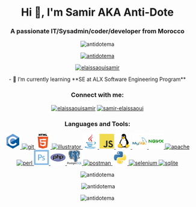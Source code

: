 <h1 style="text-align:center">Hi 👋, I&#39;m Samir AKA Anti-Dote</h1>

<h3 style="text-align:center">A passionate IT/Sysadmin/coder/developer from Morocco</h3>

<p style="text-align:center"><img alt="antidotema" src="https://komarev.com/ghpvc/?username=antidotema&amp;label=Profile%20views&amp;color=0e75b6&amp;style=flat" /></p>

<p style="text-align:center"><a href="https://github.com/ryo-ma/github-profile-trophy"><img alt="antidotema" src="https://github-profile-trophy.vercel.app/?username=antidotema" /></a></p>

<p style="text-align:center"><a href="https://twitter.com/elaissaouisamir" target="blank"><img alt="elaissaouisamir" src="https://img.shields.io/twitter/follow/elaissaouisamir?logo=twitter&amp;style=for-the-badge" /></a></p>

<p style="text-align:center">- 🌱 I&rsquo;m currently learning **SE at ALX Software Engineering Program**</p>

<h3 style="text-align:center">Connect with me:</h3>

<p style="text-align:center"><a href="https://twitter.com/elaissaouisamir" target="blank"><img alt="elaissaouisamir" src="https://raw.githubusercontent.com/rahuldkjain/github-profile-readme-generator/master/src/images/icons/Social/twitter.svg" style="height:30px; width:40px" /></a> <a href="https://stackoverflow.com/users/samir-elaissaoui" target="blank"><img alt="samir-elaissaoui" src="https://raw.githubusercontent.com/rahuldkjain/github-profile-readme-generator/master/src/images/icons/Social/stack-overflow.svg" style="height:30px; width:40px" /></a></p>

<h3 style="text-align:center">Languages and Tools:</h3>

<p style="text-align:center"><a href="https://www.cprogramming.com/" rel="noreferrer" target="_blank"><img alt="c" src="https://raw.githubusercontent.com/devicons/devicon/master/icons/c/c-original.svg" style="height:40px; width:40px" /> </a> <a href="https://git-scm.com/" rel="noreferrer" target="_blank"> <img alt="git" src="https://www.vectorlogo.zone/logos/git-scm/git-scm-icon.svg" style="height:40px; width:40px" /> </a> <a href="https://www.w3.org/html/" rel="noreferrer" target="_blank"> <img alt="html5" src="https://raw.githubusercontent.com/devicons/devicon/master/icons/html5/html5-original-wordmark.svg" style="height:40px; width:40px" /> </a> <a href="https://www.adobe.com/in/products/illustrator.html" rel="noreferrer" target="_blank"> <img alt="illustrator" src="https://www.vectorlogo.zone/logos/adobe_illustrator/adobe_illustrator-icon.svg" style="height:40px; width:40px" /> </a> <a href="https://www.java.com" rel="noreferrer" target="_blank"> <img alt="java" src="https://raw.githubusercontent.com/devicons/devicon/master/icons/java/java-original.svg" style="height:40px; width:40px" /> </a> <a href="https://developer.mozilla.org/en-US/docs/Web/JavaScript" rel="noreferrer" target="_blank"> <img alt="javascript" src="https://raw.githubusercontent.com/devicons/devicon/master/icons/javascript/javascript-original.svg" style="height:40px; width:40px" /> </a> <a href="https://www.linux.org/" rel="noreferrer" target="_blank"> <img alt="linux" src="https://raw.githubusercontent.com/devicons/devicon/master/icons/linux/linux-original.svg" style="height:40px; width:40px" /> </a> <a href="https://www.mysql.com/" rel="noreferrer" target="_blank"> <img alt="mysql" src="https://raw.githubusercontent.com/devicons/devicon/master/icons/mysql/mysql-original-wordmark.svg" style="height:40px; width:40px" /> </a> <a href="https://www.nginx.com" rel="noreferrer" target="_blank"> <img alt="nginx" src="https://raw.githubusercontent.com/devicons/devicon/master/icons/nginx/nginx-original.svg" style="height:40px; width:40px" /> </a> <a href="https://httpd.apache.org" rel="noreferrer" target="_blank"> <img alt="apache" src="[https://agilespc.com/images/apache-icon.png](https://nemcd.com/wp-content/uploads/2020/06/apache-logo-http.png)" style="height:40px; width:40px" /> </a> <a href="https://www.perl.org/" rel="noreferrer" target="_blank"> <img alt="perl" src="https://api.iconify.design/logos-perl.svg" style="height:40px; width:40px" /> </a> <a href="https://www.photoshop.com/en" rel="noreferrer" target="_blank"> <img alt="photoshop" src="https://raw.githubusercontent.com/devicons/devicon/master/icons/photoshop/photoshop-line.svg" style="height:40px; width:40px" /> </a> <a href="https://www.php.net" rel="noreferrer" target="_blank"> <img alt="php" src="https://raw.githubusercontent.com/devicons/devicon/master/icons/php/php-original.svg" style="height:40px; width:40px" /> </a> <a href="https://www.postgresql.org" rel="noreferrer" target="_blank"> <img alt="postgresql" src="https://raw.githubusercontent.com/devicons/devicon/master/icons/postgresql/postgresql-original-wordmark.svg" style="height:40px; width:40px" /> </a> <a href="https://postman.com" rel="noreferrer" target="_blank"> <img alt="postman" src="https://www.vectorlogo.zone/logos/getpostman/getpostman-icon.svg" style="height:40px; width:40px" /> </a> <a href="https://www.python.org" rel="noreferrer" target="_blank"> <img alt="python" src="https://raw.githubusercontent.com/devicons/devicon/master/icons/python/python-original.svg" style="height:40px; width:40px" /> </a> <a href="https://www.selenium.dev" rel="noreferrer" target="_blank"> <img alt="selenium" src="https://raw.githubusercontent.com/detain/svg-logos/780f25886640cef088af994181646db2f6b1a3f8/svg/selenium-logo.svg" style="height:40px; width:40px" /> </a> <a href="https://www.sqlite.org/" rel="noreferrer" target="_blank"> <img alt="sqlite" src="https://www.vectorlogo.zone/logos/sqlite/sqlite-icon.svg" style="height:40px; width:40px" /> </a></p>

<p style="text-align:center"><img alt="antidotema" src="https://github-readme-stats.vercel.app/api/top-langs?username=antidotema&amp;show_icons=true&amp;locale=en&amp;layout=compact" /></p>

<p style="text-align:center">&nbsp;<img alt="antidotema" src="https://github-readme-stats.vercel.app/api?username=antidotema&amp;show_icons=true&amp;locale=en" /></p>

<p style="text-align:center"><img alt="antidotema" src="https://github-readme-streak-stats.herokuapp.com/?user=antidotema&amp;" /></p>
